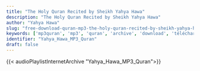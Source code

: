 ```yaml
---
title: "The Holy Quran Recited by Sheikh Yahya Hawa"
description: "The Holy Quran Recited by Sheikh Yahya Hawa"
author: "Yahya Hawa"
slug: "free-download-quran-mp3-the-holy-quran-recited-by-sheikh-yahya-hawa"
keywords: ['mp3quran', 'mp3', 'quran', 'archive', 'download', 'télécharger', 'coran', 'islam', 'Yahya', 'Hawa', 'ya7ya', '7awa', 'يحيى', 'حوا', 'قرآن', 'مصحف', 'مرتل', 'مجود', 'القرآن', 'الكريم', 'المصحف', 'المرتل', 'المجود', 'إسلام', 'تحميل']
identifier: "Yahya_Hawa_MP3_Quran"
draft: false
---
```


{{< audioPlaylistInternetArchive "Yahya_Hawa_MP3_Quran">}}
